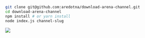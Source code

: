 ```bash
git clone git@github.com:aredotna/download-arena-channel.git
cd download-arena-channel
npm install # or yarn install
node index.js channel-slug
```

![](http://static.damonzucconi.com/_capture/4mTGkMs6JI.gif)
